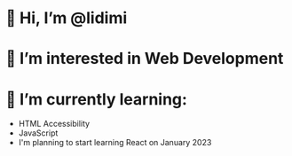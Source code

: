 # 👋 Hi, I’m @lidimi
# 👀 I’m interested in Web Development
# 🌱 I’m currently learning:
-  HTML Accessibility
-  JavaScript
-  I'm planning to start learning React on January 2023

<!---
lidimi/lidimi is a ✨ special ✨ repository because its `README.md` (this file) appears on your GitHub profile.
You can click the Preview link to take a look at your changes.
--->
